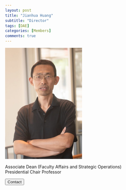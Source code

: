 ```yaml
---
layout: post
title: "Jianhua Huang"
subtitle: "Director"
tags: [DAE]
categories: [Members]
comments: true
---
```


<!-- photo -->
<!-- size: 50% width use html-->
<img
    src="../../assets/img/mumbers/Jianhua_Huang.jpg"
    alt="Jianhua Huang"
    style="width: 50%"
/>

<!-- bio -->
<p>
    Associate Dean (Faculty Affairs and Strategic Operations)
    <br />
    Presidential Chair Professor
</p>

<p>
    <button class="button">
    <a
        href="mailto: jhuang@cuhk.edu.cn"
        style="text-decoration: none"
        >Contact</a
    >
    </button>
</p>